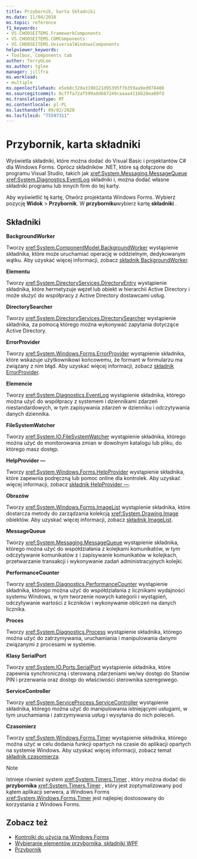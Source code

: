 ```yaml
---
title: Przybornik, karta Składniki
ms.date: 11/04/2016
ms.topic: reference
f1_keywords:
- VS.CHOOSEITEMS.FrameworkComponents
- VS.CHOOSEITEMS.COMComponents
- VS.CHOOSEITEMS.UniversalWindowsComponents
helpviewer_keywords:
- Toolbox, Components tab
author: TerryGLee
ms.author: tglee
manager: jillfra
ms.workload:
- multiple
ms.openlocfilehash: e5eb8c320a3190121d95395f7b359aa9ed978408
ms.sourcegitcommit: 6cfffa72af599a9d667249caaaa411bb28ea69fd
ms.translationtype: MT
ms.contentlocale: pl-PL
ms.lasthandoff: 09/02/2020
ms.locfileid: "75597311"
---
```

# <a name="toolbox-components-tab"></a>Przybornik, karta składniki

Wyświetla składniki, które można dodać do Visual Basic i projektantów C# dla Windows Forms. Oprócz składników .NET, które są dołączone do programu Visual Studio, takich jak <xref:System.Messaging.MessageQueue> <xref:System.Diagnostics.EventLog> składniki i, można dodać własne składniki programu lub innych firm do tej karty.

Aby wyświetlić tę kartę, Otwórz projektanta Windows Forms. Wybierz pozycję **Widok**  >  **Przybornik**. W **przyborniku**wybierz kartę **składniki** .

## <a name="components"></a>Składniki

**BackgroundWorker**

Tworzy <xref:System.ComponentModel.BackgroundWorker> wystąpienie składnika, które może uruchamiać operację w oddzielnym, dedykowanym wątku. Aby uzyskać więcej informacji, zobacz [składnik BackgroundWorker](/dotnet/framework/winforms/controls/backgroundworker-component).

**Elementu**

Tworzy <xref:System.DirectoryServices.DirectoryEntry> wystąpienie składnika, które hermetyzuje węzeł lub obiekt w hierarchii Active Directory i może służyć do współpracy z Active Directory dostawcami usług.

**DirectorySearcher**

Tworzy <xref:System.DirectoryServices.DirectorySearcher> wystąpienie składnika, za pomocą którego można wykonywać zapytania dotyczące Active Directory.

**ErrorProvider**

Tworzy <xref:System.Windows.Forms.ErrorProvider> wystąpienie składnika, które wskazuje użytkownikowi końcowemu, że formant w formularzu ma związany z nim błąd. Aby uzyskać więcej informacji, zobacz [składnik ErrorProvider](/dotnet/framework/winforms/controls/errorprovider-component-windows-forms).

**Elemencie**

Tworzy <xref:System.Diagnostics.EventLog> wystąpienie składnika, którego można użyć do współpracy z systemem i dziennikami zdarzeń niestandardowych, w tym zapisywania zdarzeń w dzienniku i odczytywania danych dziennika.

**FileSystemWatcher**

Tworzy <xref:System.IO.FileSystemWatcher> wystąpienie składnika, którego można użyć do monitorowania zmian w dowolnym katalogu lub pliku, do którego masz dostęp.

**HelpProvider —**

Tworzy <xref:System.Windows.Forms.HelpProvider> wystąpienie składnika, które zapewnia podręczną lub pomoc online dla kontrolek. Aby uzyskać więcej informacji, zobacz [składnik HelpProvider —](/dotnet/framework/winforms/controls/helpprovider-component-windows-forms).

**Obrazów**

Tworzy <xref:System.Windows.Forms.ImageList> wystąpienie składnika, które dostarcza metody do zarządzania kolekcją <xref:System.Drawing.Image> obiektów. Aby uzyskać więcej informacji, zobacz [składnik ImageList](/dotnet/framework/winforms/controls/imagelist-component-windows-forms).

**MessageQueue**

Tworzy <xref:System.Messaging.MessageQueue> wystąpienie składnika, którego można użyć do współdziałania z kolejkami komunikatów, w tym odczytywanie komunikatów z i zapisywanie komunikatów w kolejkach, przetwarzanie transakcji i wykonywanie zadań administracyjnych kolejki.

**PerformanceCounter**

Tworzy <xref:System.Diagnostics.PerformanceCounter> wystąpienie składnika, którego można użyć do współdziałania z licznikami wydajności systemu Windows, w tym tworzenie nowych kategorii i wystąpień, odczytywanie wartości z liczników i wykonywanie obliczeń na danych licznika.

**Proces**

Tworzy <xref:System.Diagnostics.Process> wystąpienie składnika, którego można użyć do zatrzymywania, uruchamiania i manipulowania danymi związanymi z procesami w systemie.

**Klasy SerialPort**

Tworzy <xref:System.IO.Ports.SerialPort> wystąpienie składnika, które zapewnia synchroniczną i sterowaną zdarzeniami we/wy dostęp do Stanów PIN i przerwania oraz dostęp do właściwości sterownika szeregowego.

**ServiceController**

Tworzy <xref:System.ServiceProcess.ServiceController> wystąpienie składnika, którego można użyć do manipulowania istniejącymi usługami, w tym uruchamiania i zatrzymywania usług i wysyłania do nich poleceń.

**Czasomierz**

Tworzy <xref:System.Windows.Forms.Timer> wystąpienie składnika, którego można użyć w celu dodania funkcji opartych na czasie do aplikacji opartych na systemie Windows. Aby uzyskać więcej informacji, zobacz temat [składnik czasomierza](/dotnet/framework/winforms/controls/timer-component-windows-forms).

> [!NOTE]
> Istnieje również system <xref:System.Timers.Timer> , który można dodać do **przybornika** <xref:System.Timers.Timer> , który jest zoptymalizowany pod kątem aplikacji serwera, a Windows Forms <xref:System.Windows.Forms.Timer> jest najlepiej dostosowany do korzystania z Windows Forms.

## <a name="see-also"></a>Zobacz też

- [Kontrolki do użycia na Windows Forms](/dotnet/framework/winforms/controls/controls-to-use-on-windows-forms)
- [Wybieranie elementów przybornika, składniki WPF](choose-toolbox-items-wpf-components.md)
- [Przybornik](../../ide/reference/toolbox.md)
